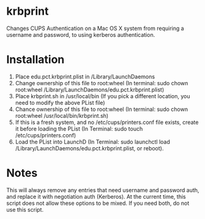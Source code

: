 krbprint
========

Changes CUPS Authentication on a Mac OS X system from requiring a username and password, to using kerberos authentication. 

Installation
========
1. Place edu.pct.krbprint.plist in /Library/LaunchDaemons
2. Change ownership of this file to root:wheel (In terminal: sudo chown root:wheel /Library/LaunchDaemons/edu.pct.krbprint.plist)
3. Place krbprint.sh in /usr/local/bin (If you pick a different location, you need to modify the above PList file)
4. Chance ownership of this file to root:wheel (In terminal: sudo chown root:wheel /usr/local/bin/krbprint.sh)
5. If this is a fresh system, and no /etc/cups/printers.conf file exists, create it before loading the PList (In Terminal: sudo touch /etc/cups/printers.conf)
6. Load the PList into LaunchD (In Terminal: sudo launchctl load /Library/LaunchDaemons/edu.pct.krbprint.plist, or reboot).

Notes
========
This will always remove any entries that need username and password auth, and replace it with negotiation auth (Kerberos). 
At the current time, this script does not allow these options to be mixed. 
If you need both, do not use this script. 

